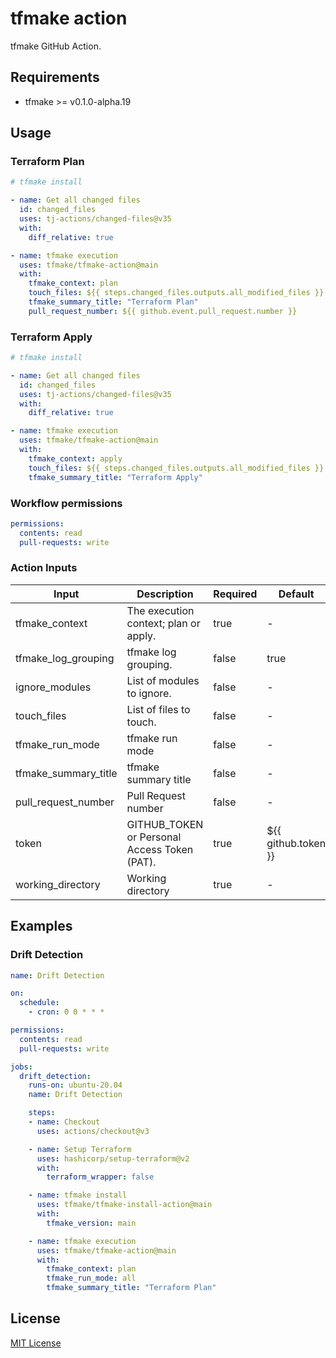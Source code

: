 # tfmake action

tfmake GitHub Action.

## Requirements

- tfmake >= v0.1.0-alpha.19

##  Usage

### Terraform Plan

```YAML
# tfmake install

- name: Get all changed files
  id: changed_files
  uses: tj-actions/changed-files@v35
  with:
    diff_relative: true

- name: tfmake execution
  uses: tfmake/tfmake-action@main
  with:
    tfmake_context: plan
    touch_files: ${{ steps.changed_files.outputs.all_modified_files }}
    tfmake_summary_title: "Terraform Plan"
    pull_request_number: ${{ github.event.pull_request.number }}
```

### Terraform Apply

```YAML
# tfmake install

- name: Get all changed files
  id: changed_files
  uses: tj-actions/changed-files@v35
  with:
    diff_relative: true

- name: tfmake execution
  uses: tfmake/tfmake-action@main
  with:
    tfmake_context: apply
    touch_files: ${{ steps.changed_files.outputs.all_modified_files }}
    tfmake_summary_title: "Terraform Apply"
```

### Workflow permissions

```YAML
permissions:
  contents: read
  pull-requests: write
```

### Action Inputs

| **Input**            | **Description**                              | **Required** | **Default**         |
|----------------------|----------------------------------------------|--------------|---------------------|
| tfmake_context       | The execution context; plan or apply.        | true         | -                   |
| tfmake_log_grouping  | tfmake log grouping.                         | false        | true                |
| ignore_modules       | List of modules to ignore.                   | false        | -                   |
| touch_files          | List of files to touch.                      | false        | -                   |
| tfmake_run_mode      | tfmake run mode                              | false        | -                   |
| tfmake_summary_title | tfmake summary title                         | false        | -                   |
| pull_request_number  | Pull Request number                          | false        | -                   |
| token                | GITHUB_TOKEN or Personal Access Token (PAT). | true         | ${{ github.token }} |
| working_directory    | Working directory                            | true         | -                   |

## Examples

### Drift Detection

```YAML
name: Drift Detection

on:
  schedule:
    - cron: 0 0 * * *

permissions:
  contents: read
  pull-requests: write

jobs:
  drift_detection:
    runs-on: ubuntu-20.04
    name: Drift Detection

    steps:
    - name: Checkout
      uses: actions/checkout@v3

    - name: Setup Terraform
      uses: hashicorp/setup-terraform@v2
      with:
        terraform_wrapper: false

    - name: tfmake install
      uses: tfmake/tfmake-install-action@main
      with:
        tfmake_version: main

    - name: tfmake execution
      uses: tfmake/tfmake-action@main
      with:
        tfmake_context: plan
        tfmake_run_mode: all
        tfmake_summary_title: "Terraform Plan"
```

## License

[MIT License](https://github.com/tfmake/tfmake/blob/main/LICENSE)
